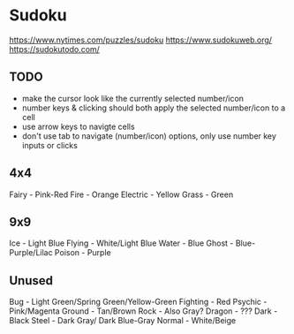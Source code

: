 # Sudoku

https://www.nytimes.com/puzzles/sudoku
https://www.sudokuweb.org/
https://sudokutodo.com/

## TODO

- make the cursor look like the currently selected number/icon
- number keys & clicking should both apply the selected number/icon to a cell
- use arrow keys to navigte cells
- don't use tab to navigate (number/icon) options, only use number key inputs or clicks

## 4x4

Fairy - Pink-Red
Fire - Orange
Electric - Yellow
Grass - Green

## 9x9

Ice - Light Blue
Flying - White/Light Blue
Water - Blue
Ghost - Blue-Purple/Lilac
Poison - Purple

## Unused

Bug - Light Green/Spring Green/Yellow-Green
Fighting - Red
Psychic - Pink/Magenta
Ground - Tan/Brown
Rock - Also Gray?
Dragon - ???
Dark - Black
Steel - Dark Gray/ Dark Blue-Gray
Normal - White/Beige
